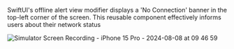 SwiftUI's offline alert view modifier displays a 'No Connection' banner in the top-left corner of the screen. This reusable component effectively informs users about their network status

![Simulator Screen Recording - iPhone 15 Pro - 2024-08-08 at 09 46 59](https://github.com/user-attachments/assets/4bfb2a31-7f82-4122-9738-b357f2eb5bba)
